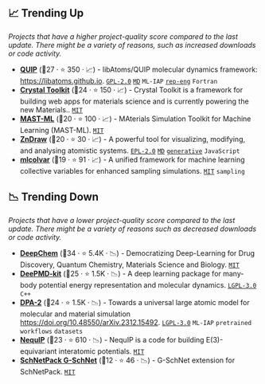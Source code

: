## 📈 Trending Up

_Projects that have a higher project-quality score compared to the last update. There might be a variety of reasons, such as increased downloads or code activity._

- <b><a href="https://github.com/libAtoms/QUIP">QUIP</a></b> (🥈27 ·  ⭐ 350 · 📈) - libAtoms/QUIP molecular dynamics framework: https://libatoms.github.io. <code><a href="http://bit.ly/2KucAZR">GPL-2.0</a></code> <a href="https://en.wikipedia.org/wiki/Molecular_dynamics"><code>MD</code></a> <code>ML-IAP</code> <a href="https://en.wikipedia.org/wiki/Feature_engineering"><code>rep-eng</code></a> <code>Fortran</code>
- <b><a href="https://github.com/materialsproject/crystaltoolkit">Crystal Toolkit</a></b> (🥇24 ·  ⭐ 150 · 📈) - Crystal Toolkit is a framework for building web apps for materials science and is currently powering the new Materials.. <code><a href="http://bit.ly/34MBwT8">MIT</a></code>
- <b><a href="https://github.com/uw-cmg/MAST-ML">MAST-ML</a></b> (🥈20 ·  ⭐ 100 · 📈) - MAterials Simulation Toolkit for Machine Learning (MAST-ML). <code><a href="http://bit.ly/34MBwT8">MIT</a></code>
- <b><a href="https://github.com/zincware/ZnDraw">ZnDraw</a></b> (🥈20 ·  ⭐ 30 · 📈) - A powerful tool for visualizing, modifying, and analysing atomistic systems. <code><a href="http://bit.ly/2M0xmjV">EPL-2.0</a></code> <a href="https://en.wikipedia.org/wiki/Molecular_dynamics"><code>MD</code></a> <a href="https://en.wikipedia.org/wiki/Generative_model"><code>generative</code></a> <code>JavaScript</code>
- <b><a href="https://github.com/luigibonati/mlcolvar">mlcolvar</a></b> (🥈19 ·  ⭐ 91 · 📈) - A unified framework for machine learning collective variables for enhanced sampling simulations. <code><a href="http://bit.ly/34MBwT8">MIT</a></code> <code>sampling</code>

## 📉 Trending Down

_Projects that have a lower project-quality score compared to the last update. There might be a variety of reasons such as decreased downloads or code activity._

- <b><a href="https://github.com/deepchem/deepchem">DeepChem</a></b> (🥇34 ·  ⭐ 5.4K · 📉) - Democratizing Deep-Learning for Drug Discovery, Quantum Chemistry, Materials Science and Biology. <code><a href="http://bit.ly/34MBwT8">MIT</a></code>
- <b><a href="https://github.com/deepmodeling/deepmd-kit">DeePMD-kit</a></b> (🥇25 ·  ⭐ 1.5K · 📉) - A deep learning package for many-body potential energy representation and molecular dynamics. <code><a href="http://bit.ly/37RvQcA">LGPL-3.0</a></code> <code>C++</code>
- <b><a href="https://github.com/deepmodeling/deepmd-kit">DPA-2</a></b> (🥇24 ·  ⭐ 1.5K · 📉) - Towards a universal large atomic model for molecular and material simulation https://doi.org/10.48550/arXiv.2312.15492. <code><a href="http://bit.ly/37RvQcA">LGPL-3.0</a></code> <code>ML-IAP</code> <code>pretrained</code> <code>workflows</code> <code>datasets</code>
- <b><a href="https://github.com/mir-group/nequip">NequIP</a></b> (🥇23 ·  ⭐ 610 · 📉) - NequIP is a code for building E(3)-equivariant interatomic potentials. <code><a href="http://bit.ly/34MBwT8">MIT</a></code>
- <b><a href="https://github.com/atomistic-machine-learning/schnetpack-gschnet">SchNetPack G-SchNet</a></b> (🥈12 ·  ⭐ 46 · 📉) - G-SchNet extension for SchNetPack. <code><a href="http://bit.ly/34MBwT8">MIT</a></code>

